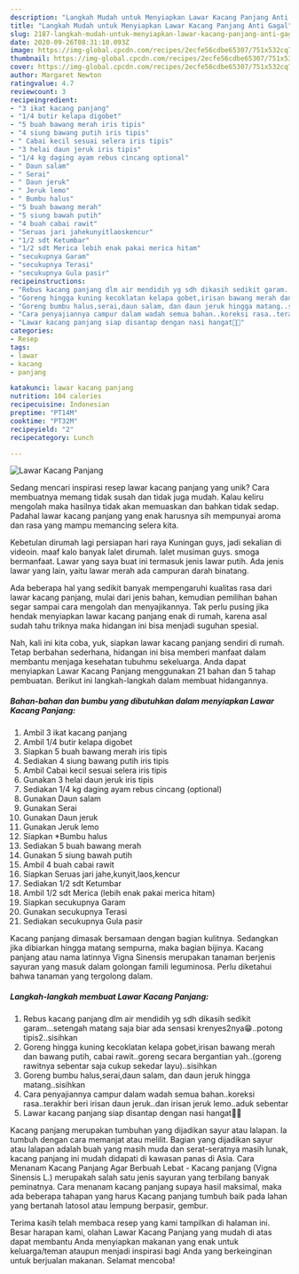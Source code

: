 ```yaml
---
description: "Langkah Mudah untuk Menyiapkan Lawar Kacang Panjang Anti Gagal"
title: "Langkah Mudah untuk Menyiapkan Lawar Kacang Panjang Anti Gagal"
slug: 2187-langkah-mudah-untuk-menyiapkan-lawar-kacang-panjang-anti-gagal
date: 2020-09-26T08:31:10.093Z
image: https://img-global.cpcdn.com/recipes/2ecfe56cdbe65307/751x532cq70/lawar-kacang-panjang-foto-resep-utama.jpg
thumbnail: https://img-global.cpcdn.com/recipes/2ecfe56cdbe65307/751x532cq70/lawar-kacang-panjang-foto-resep-utama.jpg
cover: https://img-global.cpcdn.com/recipes/2ecfe56cdbe65307/751x532cq70/lawar-kacang-panjang-foto-resep-utama.jpg
author: Margaret Newton
ratingvalue: 4.7
reviewcount: 3
recipeingredient:
- "3 ikat kacang panjang"
- "1/4 butir kelapa digobet"
- "5 buah bawang merah iris tipis"
- "4 siung bawang putih iris tipis"
- " Cabai kecil sesuai selera iris tipis"
- "3 helai daun jeruk iris tipis"
- "1/4 kg daging ayam rebus cincang optional"
- " Daun salam"
- " Serai"
- " Daun jeruk"
- " Jeruk lemo"
- " Bumbu halus"
- "5 buah bawang merah"
- "5 siung bawah putih"
- "4 buah cabai rawit"
- "Seruas jari jahekunyitlaoskencur"
- "1/2 sdt Ketumbar"
- "1/2 sdt Merica lebih enak pakai merica hitam"
- "secukupnya Garam"
- "secukupnya Terasi"
- "secukupnya Gula pasir"
recipeinstructions:
- "Rebus kacang panjang dlm air mendidih yg sdh dikasih sedikit garam...setengah matang saja biar ada sensasi krenyes2nya😁..potong tipis2..sisihkan"
- "Goreng hingga kuning kecoklatan kelapa gobet,irisan bawang merah dan bawang putih, cabai rawit..goreng secara bergantian yah..(goreng rawitnya sebentar saja cukup sekedar layu)..sisihkan"
- "Goreng bumbu halus,serai,daun salam, dan daun jeruk hingga matang..sisihkan"
- "Cara penyajiannya campur dalam wadah semua bahan..koreksi rasa..terakhir beri irisan daun jeruk..dan irisan jeruk lemo..aduk sebentar"
- "Lawar kacang panjang siap disantap dengan nasi hangat🤗🤗"
categories:
- Resep
tags:
- lawar
- kacang
- panjang

katakunci: lawar kacang panjang 
nutrition: 104 calories
recipecuisine: Indonesian
preptime: "PT14M"
cooktime: "PT32M"
recipeyield: "2"
recipecategory: Lunch

---
```



![Lawar Kacang Panjang](https://img-global.cpcdn.com/recipes/2ecfe56cdbe65307/751x532cq70/lawar-kacang-panjang-foto-resep-utama.jpg)

Sedang mencari inspirasi resep lawar kacang panjang yang unik? Cara membuatnya memang tidak susah dan tidak juga mudah. Kalau keliru mengolah maka hasilnya tidak akan memuaskan dan bahkan tidak sedap. Padahal lawar kacang panjang yang enak harusnya sih mempunyai aroma dan rasa yang mampu memancing selera kita.

Kebetulan dirumah lagi persiapan hari raya Kuningan guys, jadi sekalian di videoin. maaf kalo banyak lalet dirumah. lalet musiman guys. smoga bermanfaat. Lawar yang saya buat ini termasuk jenis lawar putih. Ada jenis lawar yang lain, yaitu lawar merah ada campuran darah binatang.

Ada beberapa hal yang sedikit banyak mempengaruhi kualitas rasa dari lawar kacang panjang, mulai dari jenis bahan, kemudian pemilihan bahan segar sampai cara mengolah dan menyajikannya. Tak perlu pusing jika hendak menyiapkan lawar kacang panjang enak di rumah, karena asal sudah tahu triknya maka hidangan ini bisa menjadi suguhan spesial.


Nah, kali ini kita coba, yuk, siapkan lawar kacang panjang sendiri di rumah. Tetap berbahan sederhana, hidangan ini bisa memberi manfaat dalam membantu menjaga kesehatan tubuhmu sekeluarga. Anda dapat menyiapkan Lawar Kacang Panjang menggunakan 21 bahan dan 5 tahap pembuatan. Berikut ini langkah-langkah dalam membuat hidangannya.

<!--inarticleads1-->

##### Bahan-bahan dan bumbu yang dibutuhkan dalam menyiapkan Lawar Kacang Panjang:

1. Ambil 3 ikat kacang panjang
1. Ambil 1/4 butir kelapa digobet
1. Siapkan 5 buah bawang merah iris tipis
1. Sediakan 4 siung bawang putih iris tipis
1. Ambil  Cabai kecil sesuai selera iris tipis
1. Gunakan 3 helai daun jeruk iris tipis
1. Sediakan 1/4 kg daging ayam rebus cincang (optional)
1. Gunakan  Daun salam
1. Gunakan  Serai
1. Gunakan  Daun jeruk
1. Gunakan  Jeruk lemo
1. Siapkan  *Bumbu halus
1. Sediakan 5 buah bawang merah
1. Gunakan 5 siung bawah putih
1. Ambil 4 buah cabai rawit
1. Siapkan Seruas jari jahe,kunyit,laos,kencur
1. Sediakan 1/2 sdt Ketumbar
1. Ambil 1/2 sdt Merica (lebih enak pakai merica hitam)
1. Siapkan secukupnya Garam
1. Gunakan secukupnya Terasi
1. Sediakan secukupnya Gula pasir


Kacang panjang dimasak bersamaan dengan bagian kulitnya. Sedangkan jika dibiarkan hingga matang sempurna, maka bagian bijinya. Kacang panjang atau nama latinnya Vigna Sinensis merupakan tanaman berjenis sayuran yang masuk dalam golongan famili leguminosa. Perlu diketahui bahwa tanaman yang tergolong dalam. 

<!--inarticleads2-->

##### Langkah-langkah membuat Lawar Kacang Panjang:

1. Rebus kacang panjang dlm air mendidih yg sdh dikasih sedikit garam...setengah matang saja biar ada sensasi krenyes2nya😁..potong tipis2..sisihkan
1. Goreng hingga kuning kecoklatan kelapa gobet,irisan bawang merah dan bawang putih, cabai rawit..goreng secara bergantian yah..(goreng rawitnya sebentar saja cukup sekedar layu)..sisihkan
1. Goreng bumbu halus,serai,daun salam, dan daun jeruk hingga matang..sisihkan
1. Cara penyajiannya campur dalam wadah semua bahan..koreksi rasa..terakhir beri irisan daun jeruk..dan irisan jeruk lemo..aduk sebentar
1. Lawar kacang panjang siap disantap dengan nasi hangat🤗🤗


Kacang panjang merupakan tumbuhan yang dijadikan sayur atau lalapan. Ia tumbuh dengan cara memanjat atau melilit. Bagian yang dijadikan sayur atau lalapan adalah buah yang masih muda dan serat-seratnya masih lunak, kacang panjang ini mudah didapati di kawasan panas di Asia. Cara Menanam Kacang Panjang Agar Berbuah Lebat - Kacang panjang (Vigna Sinensis L.) merupakah salah satu jenis sayuran yang terbilang banyak peminatnya. Cara menanam kacang panjang supaya hasil maksimal, maka ada beberapa tahapan yang harus Kacang panjang tumbuh baik pada lahan yang bertanah latosol atau lempung berpasir, gembur. 

Terima kasih telah membaca resep yang kami tampilkan di halaman ini. Besar harapan kami, olahan Lawar Kacang Panjang yang mudah di atas dapat membantu Anda menyiapkan makanan yang enak untuk keluarga/teman ataupun menjadi inspirasi bagi Anda yang berkeinginan untuk berjualan makanan. Selamat mencoba!
